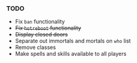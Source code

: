 ### TODO
* Fix `ban` functionality
* ~~Fix `hotreboot` functionality~~
* ~~Display closed doors~~
* Separate out immortals and mortals on `who` list
* Remove classes
 * Make spells and skills available to all players

